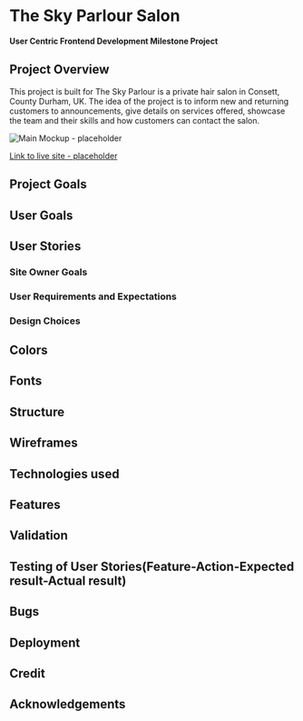 # The Sky Parlour Salon

**User Centric Frontend Development Milestone Project**

## Project Overview

This project is built for The Sky Parlour is a private hair salon in Consett, County Durham, UK. The idea of the project is to inform new and returning customers to announcements, give details on services offered, showcase the team and their skills and how customers can contact the salon.

![Main Mockup - placeholder](#)

[Link to live site - placeholder](#)



## Project Goals

## User Goals

## User Stories

### Site Owner Goals

### User Requirements and Expectations

### Design Choices

## Colors

## Fonts

## Structure

##  Wireframes

## Technologies used

## Features

## Validation

## Testing of User Stories(Feature-Action-Expected result-Actual result)

## Bugs

## Deployment

## Credit

## Acknowledgements
